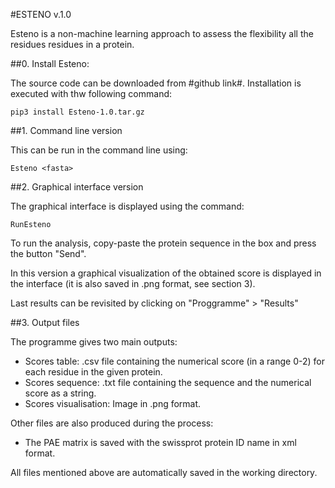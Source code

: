 #ESTENO v.1.0

Esteno is a non-machine learning approach to assess the flexibility all the residues residues in a protein.


##0. Install Esteno:

The source code can be downloaded from #github link#.
Installation is executed with thw following command:

```{.sh}
pip3 install Esteno-1.0.tar.gz
```

##1. Command line version

This can be run in the command line using:

```{.sh}
Esteno <fasta>
```

##2. Graphical interface version

The graphical interface is displayed using the command:

```{.sh}
RunEsteno
```
To run the analysis, copy-paste the protein sequence in the box and press the button "Send".

In this version a graphical visualization of the obtained score is displayed in the interface (it is also saved in .png format, see section 3).

Last results can be revisited  by clicking on "Proggramme" > "Results"

##3. Output files

The programme gives two main outputs:

* Scores table: .csv file containing the numerical score (in a range 0-2) for each residue in the given protein.
* Scores sequence: .txt file containing the sequence and the numerical score as a string.
* Scores visualisation: Image in .png format.

Other files are also produced during the process:
* The PAE matrix is saved with the swissprot protein ID name in xml format.


All files mentioned above are automatically saved in the working directory.
